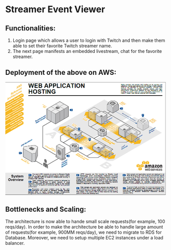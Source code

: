 # Streamer Event Viewer

## Functionalities:
1. Login page which allows a user to login with Twitch and then make them able to set their favorite Twitch streamer name.
2. The next page manifests an embedded livestream, chat for the favorite streamer.


## Deployment of the above on AWS:
![](images/Amazon.png)

## Bottlenecks and Scaling:
The architecture is now able to hande small scale requests(for example, 100 reqs/day). In order to make the architecture be able to handle large amount of requests(for example, 900MM reqs/day), we need to migrate to RDS for Database. Moreover, we need to setup multiple EC2 instances under a load balancer.
